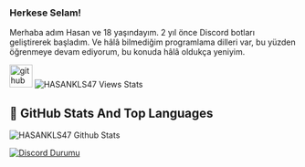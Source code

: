 ### Herkese Selam!

Merhaba adım Hasan ve 18 yaşındayım. 2 yıl önce Discord botları geliştirerek başladım. Ve hâlâ bilmediğim programlama dilleri var, bu yüzden öğrenmeye devam ediyorum, bu konuda hâlâ oldukça yeniyim. 

[<img src='https://www.freepnglogos.com/uploads/discord-logo-png/discord-logo-logodownload-download-logotipos-1.png' alt='github' height='40'>](https://discord.gg/gtasa) 
<img  src="https://gpvc.arturio.dev/hasankls47" alt="HASANKLS47 Views Stats">
## 📌 GitHub Stats And Top Languages

<p float="center">
  <img  src="https://github-readme-stats.vercel.app/api?username=hasankls47&show_icons=true" alt="HASANKLS47 Github Stats" />
</p>

[![Discord Durumu](https://lanyard.cnrad.dev/api/688863176850145424)](https://discord.com/users/688863176850145424)

